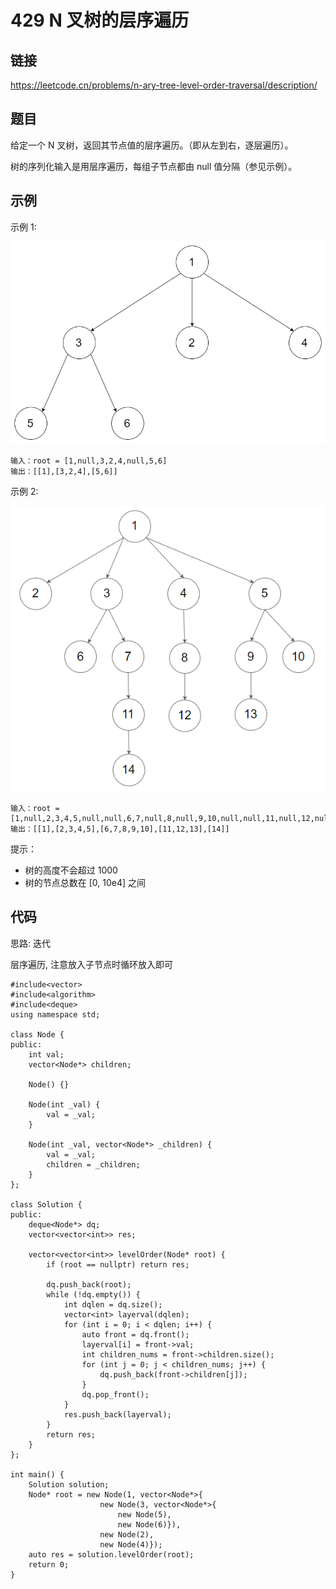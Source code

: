 # 429 N 叉树的层序遍历
## 链接
https://leetcode.cn/problems/n-ary-tree-level-order-traversal/description/

## 题目 
给定一个 N 叉树，返回其节点值的层序遍历。（即从左到右，逐层遍历）。

树的序列化输入是用层序遍历，每组子节点都由 null 值分隔（参见示例）。

## 示例
示例 1:

![](img/8example1.png)
```
输入：root = [1,null,3,2,4,null,5,6]
输出：[[1],[3,2,4],[5,6]]
```
示例 2:

![](img/8example2.png)
```
输入：root = [1,null,2,3,4,5,null,null,6,7,null,8,null,9,10,null,null,11,null,12,null,13,null,null,14]
输出：[[1],[2,3,4,5],[6,7,8,9,10],[11,12,13],[14]]
```

提示：

- 树的高度不会超过 1000
- 树的节点总数在 [0, 10e4] 之间

## 代码
思路: 迭代

层序遍历, 注意放入子节点时循环放入即可

```
#include<vector>
#include<algorithm>
#include<deque>
using namespace std;

class Node {
public:
    int val;
    vector<Node*> children;

    Node() {}

    Node(int _val) {
        val = _val;
    }

    Node(int _val, vector<Node*> _children) {
        val = _val;
        children = _children;
    }
};
	
class Solution {
public:
	deque<Node*> dq;
	vector<vector<int>> res;
	
    vector<vector<int>> levelOrder(Node* root) {
        if (root == nullptr) return res;
        
        dq.push_back(root);
		while (!dq.empty()) {
			int dqlen = dq.size();
			vector<int> layerval(dqlen);
			for (int i = 0; i < dqlen; i++) {
				auto front = dq.front();
				layerval[i] = front->val;
				int children_nums = front->children.size();
				for (int j = 0; j < children_nums; j++) {
					dq.push_back(front->children[j]);
				}
				dq.pop_front();
			}
			res.push_back(layerval);
		}
		return res;
    }
};

int main() {
	Solution solution;
	Node* root = new Node(1, vector<Node*>{
					new Node(3, vector<Node*>{
						new Node(5),
						new Node(6)}),
					new Node(2),
					new Node(4)});
	auto res = solution.levelOrder(root);
	return 0;
}
```